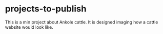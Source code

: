 # projects-to-publish
This is a min project about Ankole cattle. It is designed imaging how a cattle website would look like.
